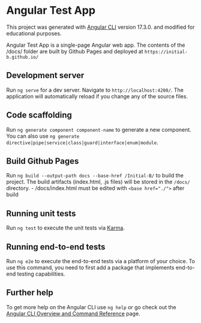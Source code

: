 # Angular Test App

This project was generated with [Angular CLI](https://github.com/angular/angular-cli) version 17.3.0.
and modified for educational purposes.

Angular Test App is a single-page Angular web app. The contents of the /docs/ folder are built by Github Pages and deployed at `https://initial-b.github.io/`



## Development server

Run `ng serve` for a dev server. Navigate to `http://localhost:4200/`. The application will automatically reload if you change any of the source files.

## Code scaffolding

Run `ng generate component component-name` to generate a new component. You can also use `ng generate directive|pipe|service|class|guard|interface|enum|module`.

## Build Github Pages

Run `ng build --output-path docs --base-href /Initial-B/` to build the project. The build artifacts (index.html, .js files) will be stored in the `/docs/` directory.
    - /docs/index.html must be edited with `<base href="./">` after build


## Running unit tests

Run `ng test` to execute the unit tests via [Karma](https://karma-runner.github.io).

## Running end-to-end tests

Run `ng e2e` to execute the end-to-end tests via a platform of your choice. To use this command, you need to first add a package that implements end-to-end testing capabilities.

## Further help

To get more help on the Angular CLI use `ng help` or go check out the [Angular CLI Overview and Command Reference](https://angular.io/cli) page.
